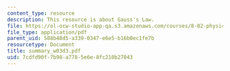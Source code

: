```yaml
---
content_type: resource
description: This resource is about Gauss's Law.
file: https://ol-ocw-studio-app-qa.s3.amazonaws.com/courses/8-02-physics-ii-electricity-and-magnetism-spring-2007/7cdfd90f7b98a7785e6e8fc210b27043_summary_w03d3.pdf
file_type: application/pdf
parent_uid: 588b48d5-a339-0347-e6e5-b16b0ec1fe7b
resourcetype: Document
title: summary_w03d3.pdf
uid: 7cdfd90f-7b98-a778-5e6e-8fc210b27043
---
```

